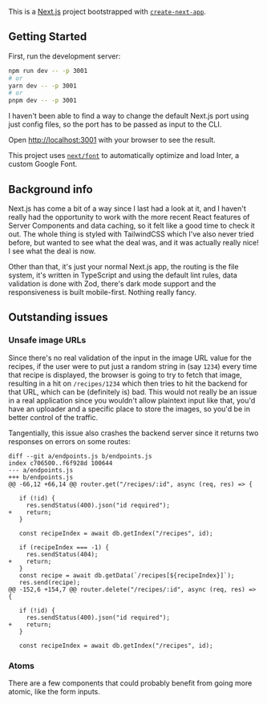 This is a [Next.js](https://nextjs.org/) project bootstrapped with [`create-next-app`](https://github.com/vercel/next.js/tree/canary/packages/create-next-app).

## Getting Started

First, run the development server:

```bash
npm run dev -- -p 3001
# or
yarn dev -- -p 3001
# or
pnpm dev -- -p 3001
```

I haven't been able to find a way to change the default Next.js port using just config files, so the port has to be passed as input to the CLI.

Open [http://localhost:3001](http://localhost:3001) with your browser to see the result.

This project uses [`next/font`](https://nextjs.org/docs/basic-features/font-optimization) to automatically optimize and load Inter, a custom Google Font.

## Background info

Next.js has come a bit of a way since I last had a look at it, and I haven't really had the opportunity to work with the more recent React
features of Server Components and data caching, so it felt like a good time to check it out. The whole thing is styled with TailwindCSS
which I've also never tried before, but wanted to see what the deal was, and it was actually really nice! I see what the deal is now.

Other than that, it's just your normal Next.js app, the routing is the file system, it's written in TypeScript and using the default lint
rules, data validation is done with Zod, there's dark mode support and the responsiveness is built mobile-first. Nothing really fancy.

## Outstanding issues

### Unsafe image URLs

Since there's no real validation of the input in the image URL value for the recipes, if the user were to put just a random string in
(say `1234`) every time that recipe is displayed, the browser is going to try to fetch that image, resulting in a hit on `/recipes/1234`
which then tries to hit the backend for that URL, which can be (definitely is) bad. This would not really be an issue in a real application
since you wouldn't allow plaintext input like that, you'd have an uploader and a specific place to store the images, so you'd be in
better control of the traffic.

Tangentially, this issue also crashes the backend server since it returns two responses on errors on some routes:

```
diff --git a/endpoints.js b/endpoints.js
index c706500..f6f928d 100644
--- a/endpoints.js
+++ b/endpoints.js
@@ -66,12 +66,14 @@ router.get("/recipes/:id", async (req, res) => {

   if (!id) {
     res.sendStatus(400).json("id required");
+    return;
   }

   const recipeIndex = await db.getIndex("/recipes", id);

   if (recipeIndex === -1) {
     res.sendStatus(404);
+    return;
   }
   const recipe = await db.getData(`/recipes[${recipeIndex}]`);
   res.send(recipe);
@@ -152,6 +154,7 @@ router.delete("/recipes/:id", async (req, res) => {

   if (!id) {
     res.sendStatus(400).json("id required");
+    return;
   }

   const recipeIndex = await db.getIndex("/recipes", id);

```

### Atoms

There are a few components that could probably benefit from going more atomic, like the form inputs.
